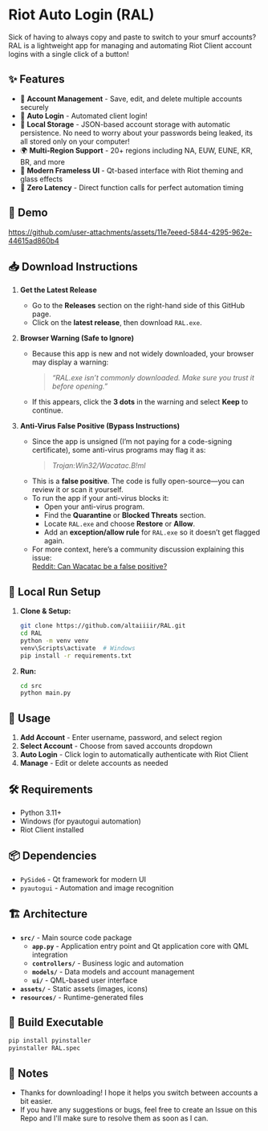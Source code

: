 # Riot Auto Login (RAL)

Sick of having to always copy and paste to switch to your smurf accounts? RAL is a lightweight app for managing and automating Riot Client account logins with a single click of a button!

## ✨ Features

- 🔐 **Account Management** - Save, edit, and delete multiple accounts securely
- 🤖 **Auto Login** - Automated client login!
- 💾 **Local Storage** - JSON-based account storage with automatic persistence. No need to worry about your passwords being leaked, its all stored only on your computer!
- 🌍 **Multi-Region Support** - 20+ regions including NA, EUW, EUNE, KR, BR, and more
- 🎨 **Modern Frameless UI** - Qt-based interface with Riot theming and glass effects
- 🎯 **Zero Latency** - Direct function calls for perfect automation timing

## 🎥 Demo

https://github.com/user-attachments/assets/11e7eeed-5844-4295-962e-44615ad860b4

## 📥 Download Instructions

1. **Get the Latest Release**  
   - Go to the **Releases** section on the right-hand side of this GitHub page.  
   - Click on the **latest release**, then download `RAL.exe`.

2. **Browser Warning (Safe to Ignore)**  
   - Because this app is new and not widely downloaded, your browser may display a warning:  
     > *“RAL.exe isn’t commonly downloaded. Make sure you trust it before opening.”*  
   - If this appears, click the **3 dots** in the warning and select **Keep** to continue.

3. **Anti-Virus False Positive (Bypass Instructions)**  
   - Since the app is unsigned (I’m not paying for a code-signing certificate), some anti-virus programs may flag it as:  
     > *Trojan:Win32/Wacatac.B!ml*  
   - This is a **false positive**. The code is fully open-source—you can review it or scan it yourself.  
   - To run the app if your anti-virus blocks it:  
     - Open your anti-virus program.  
     - Find the **Quarantine** or **Blocked Threats** section.  
     - Locate `RAL.exe` and choose **Restore** or **Allow**.  
     - Add an **exception/allow rule** for `RAL.exe` so it doesn’t get flagged again.  
   - For more context, here’s a community discussion explaining this issue:  
     [Reddit: Can Wacatac be a false positive?](https://www.reddit.com/r/antivirus/comments/1g112hr/can_wacatac_be_false_positive/)

## 🚀 Local Run Setup

1. **Clone & Setup:**
   ```bash
   git clone https://github.com/altaiiiir/RAL.git
   cd RAL
   python -m venv venv
   venv\Scripts\activate  # Windows
   pip install -r requirements.txt
   ```

2. **Run:**
   ```bash
   cd src
   python main.py
   ```

## 📱 Usage

1. **Add Account** - Enter username, password, and select region
2. **Select Account** - Choose from saved accounts dropdown
3. **Auto Login** - Click login to automatically authenticate with Riot Client
4. **Manage** - Edit or delete accounts as needed

## 🛠️ Requirements

- Python 3.11+
- Windows (for pyautogui automation)
- Riot Client installed

## 📦 Dependencies

- `PySide6` - Qt framework for modern UI
- `pyautogui` - Automation and image recognition

## 🏗️ Architecture

- **`src/`** - Main source code package
  - **`app.py`** - Application entry point and Qt application core with QML integration
  - **`controllers/`** - Business logic and automation
  - **`models/`** - Data models and account management
  - **`ui/`** - QML-based user interface
- **`assets/`** - Static assets (images, icons)
- **`resources/`** - Runtime-generated files

## 🔧 Build Executable

```bash
pip install pyinstaller
pyinstaller RAL.spec
```

## 📝 Notes

- Thanks for downloading! I hope it helps you switch between accounts a bit easier.
- If you have any suggestions or bugs, feel free to create an Issue on this Repo and I'll make sure to resolve them as soon as I can.
